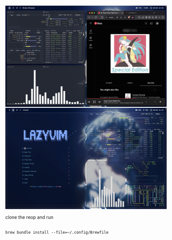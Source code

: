 ![alt text](image.png)
![alt text](G3rmUfMWIAAoif6.jpeg)

clone the reop and run 
````

brew bundle install --file=~/.config/Brewfile

